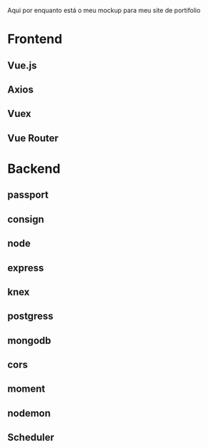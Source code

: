 Aqui por enquanto está o meu mockup para meu site de portifolio

# Frontend
## Vue.js
## Axios
## Vuex
## Vue Router

# Backend
## passport
## consign
## node
## express
## knex
## postgress
## mongodb
## cors
## moment
## nodemon
## Scheduler
